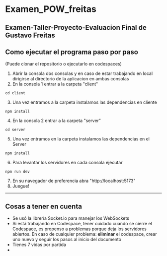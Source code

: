 # Examen_POW_freitas

## Examen-Taller-Proyecto-Evaluacion Final de Gustavo Freitas

## Como ejecutar el programa paso por paso
(Puede clonar el repositorio o ejecutarlo en codespaces)
1. Abrir la consola dos consolas y en caso de estar trabajando en local dirigirse al directorio de la aplicacion en ambas consolas
2. En la consola 1 entrar a la carpeta "client"
```
cd client
```
3. Una vez entramos a la carpeta instalamos las dependencias en cliente
```
npm install
```
4. En la consola 2 entrar a la carpeta "server"
```
cd server
```
5. Una vez entramos en la carpeta instalamos las dependencias en el Server
```
npm install
```
6. Para levantar los servidores en cada consola ejecutar
```
npm run dev
```
7. En su navegador de preferencia abra "http://localhost:5173"
8. Juegue!

---

## Cosas a tener en cuenta

- Se usó la librería Socket.io para manejar los WebSockets
- Si está trabajando en Codespace, tener cuidado cuando se cierre el Codespace, es propenso a problemas porque deja los servidores abiertos. En caso de cualquier problema: **eliminar** el codespace, crear uno nuevo y seguir los pasos al inicio del documento
- Tienes 7 vidas por partida
- 
 
